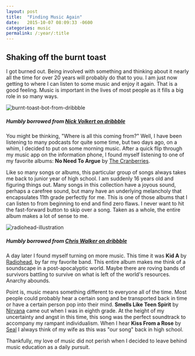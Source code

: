 ```yaml
---
layout: post
title:  "Finding Music Again"
date:   2015-10-07 08:09:33 -0600
categories: music
permalink: /:year/:title
---
```


## Shaking off the burnt toast

I got burned out. Being involved with something and thinking about it nearly all the time for over 20 years will probably do that to you. I am just now getting to where I can listen to some music and enjoy it again. That is a good feeling. Music is important in the lives of most people as it fills a big role in so many ways.

![burnt-toast-bot-from-dribbble](http://res.cloudinary.com/drumsensei/image/upload/v1515682091/burnttoast_dribbble_uucklj.jpg)

##### Humbly borrowed from [Nick Volkert on dribbble](https://dribbble.com/shots/1032834-Burnt-Toast-Bot)

You might be thinking, "Where is all this coming from?" Well, I have been listening to many podcasts for quite some time, but two days ago, on a whim, I decided to put on some morning music. After a quick flip through my music app on the information phone, I found myself listening to one of my favorite albums: **No Need To Argue** by [The Cranberries](http://www.cranberries.com/).

Like so many songs or albums, this particular group of songs always takes me back to junior year of high school. I am suddenly 16 years old and figuring things out. Many songs in this collection have a joyous sound, perhaps a carefree sound, but many have an underlying melancholy that encapsulates 11th grade perfectly for me. This is one of those albums that I can listen to from beginning to end and find zero flaws. I never want to hit the fast-forward button to skip over a song. Taken as a whole, the entire album makes a lot of sense to me.

![radiohead-illustration](http://res.cloudinary.com/drumsensei/image/upload/v1515682106/radiohead_dribbble_gjglaa.jpg)

##### Humbly borrowed from [Chris Walker on dribbble](https://dribbble.com/shots/541812-Radiohead)

A day later I found myself turning on more music. This time it was **Kid A** by [Radiohead](http://www.radiohead.com/deadairspace), by far my favorite band. This entire album makes me think of a soundscape in a post-apocalyptic world. Maybe there are roving bands of survivors battling to survive on what is left of the world's resources. Anarchy abounds.

Point is, music means something different to everyone all of the time. Most people could probably hear a certain song and be transported back in time or have a certain person pop into their mind. **Smells Like Teen Spirit** by [Nirvana](http://www.nirvana.com/) came out when I was in eighth grade. At the height of my uncertainty and angst in this time, this song was the perfect soundtrack to accompany my rampant individualism. When I hear **Kiss From a Rose** by [Seal](https://en.wikipedia.org/wiki/Seal_(musician)) I always think of my wife as this was "our song" back in high school.

Thankfully, my love of music did not perish when I decided to leave behind music education as a daily pursuit.
